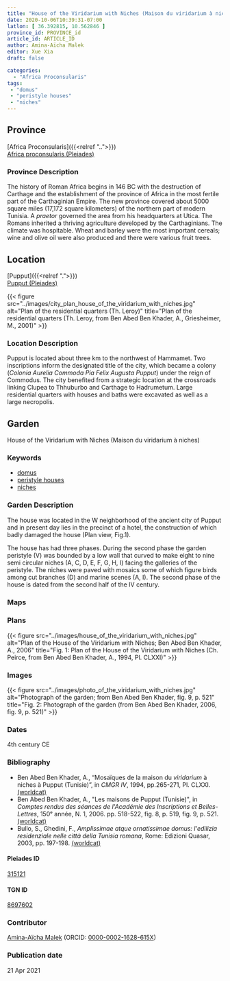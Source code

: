 ```yaml
---
title: "House of the Viridarium with Niches (Maison du viridarium à niches)"
date: 2020-10-06T10:39:31-07:00
latlon: [ 36.392815, 10.562846 ]
province_id: PROVINCE_id
article_id: ARTICLE_ID
author: Amina-Aïcha Malek
editor: Xue Xia
draft: false

categories:
  - "Africa Proconsularis"
tags:
 - "domus"
 - "peristyle houses"
 - "niches"
---
```


## Province
[Africa Proconsularis]({{<relref "..">}}) \
[Africa proconsularis (Pleiades)](https://pleiades.stoa.org/places/991341)

### Province Description
The history of Roman Africa begins in 146 BC with the destruction of Carthage and the establishment of the province of Africa in the most fertile part of the Carthaginian Empire. The new province covered about 5000 square miles (17,172 square kilometers) of the northern part of modern Tunisia. A *praetor* governed the area from his headquarters at Utica. The Romans inherited a thriving agriculture developed by the Carthaginians. The climate was hospitable. Wheat and barley were the most important cereals; wine and olive oil were also produced and there were various fruit trees.

## Location

[Pupput]({{<relref ".">}}) \
[Pupput (Pleiades)](https://pleiades.stoa.org/places/315121)

{{< figure src="../images/city_plan_house_of_the_viridarium_with_niches.jpg" alt="Plan of the residential quarters (Th. Leroy)" title="Plan of the residential quarters (Th. Leroy, from Ben Abed Ben Khader, A., Griesheimer, M., 2001)" >}}

### Location Description

Pupput is located about three km to the northwest of Hammamet. Two inscriptions inform the designated title of the city, which became a colony (*Colonia Aurelia Commoda Pia Felix Augusta Pupput*) under the reign of Commodus. The city benefited from a strategic location at the crossroads linking Clupea to Thhuburbo and Carthage to Hadrumetum. Large residential quarters with houses and baths were excavated as well as a large necropolis.

<!-- LEAVE THIS BLANK FOR NOW -->

<!--## Sublocation-->

<!--
[AREA WITHIN LOCATION, LIKE “PALATINE HILL”](GEOREFERENCE LINK)
A sublocation is any area larger than an individual garden, but located within a location. I would always try to include a link to a controlled vocabulary here if possible. This ID may well be different from the Garden ID, e.g., Pompeii versus a Garden in one of the houses which has its own Pleiades ID.
-->

<!--### Sublocation Description-->

<!-- DESCRIPTION -->

## Garden
House of the Viridarium with Niches (Maison du viridarium à niches)

### Keywords
- [domus](http://vocab.getty.edu/page/aat/300005506)
- [peristyle houses](http://vocab.getty.edu/page/aat/300005452)
- [niches](http://vocab.getty.edu/page/aat/300002704)

### Garden Description
 The house was located in the W neighborhood of the ancient city of Pupput and in present day lies in the precinct of a hotel, the construction of which badly damaged the house (Plan view, Fig.1).

 The house has had three phases. During the second phase the garden peristyle (V) was bounded by a low wall that curved to make eight to nine semi circular niches (A, C, D, E, F, G, H, I) facing the galleries of the peristyle.  The niches were paved with mosaics some of which figure birds among cut branches (D) and marine scenes (A, I). The second phase of the house is dated from the second half of the IV century.

### Maps

<!--
{{< figure src="IMG_URL" alt="ALT_TEXT" title="CAPTION" >}}
-->

### Plans
{{< figure src="../images/house_of_the_viridarium_with_niches.jpg" alt="Plan of the House of the Viridarium with Niches; Ben Abed Ben Khader, A., 2006" title="Fig. 1: Plan of the House of the Viridarium with Niches (Ch. Peirce, from Ben Abed Ben Khader, A., 1994, Pl. CLXXI)" >}}
<!--
{{< figure src="IMG_URL" alt="ALT_TEXT" title="CAPTION" >}}
-->

### Images
{{< figure src="../images/photo_of_the_viridarium_with_niches.jpg" alt="Photograph of the garden; from Ben Abed Ben Khader, fig. 9, p. 521" title="Fig. 2: Photograph of the garden (from Ben Abed Ben Khader, 2006, fig. 9, p. 521)" >}}
<!--
{{< figure src="IMG_URL" alt="ALT_TEXT" title="CAPTION" >}}
-->

### Dates
4th century CE

### Bibliography
* Ben Abed Ben Khader, A., “Mosaïques de la maison du *viridarium* à niches à Pupput (Tunisie)”, in *CMGR IV*, 1994, pp.265-271, Pl. CLXXI. [(worldcat)](http://www.worldcat.org/oclc/949085959)
* Ben Abed Ben Khader, A., "Les maisons de Pupput (Tunisie)", in *Comptes rendus des séances de l'Académie des Inscriptions et Belles-Lettres*, 150ᵉ année, N. 1, 2006. pp. 518-522, fig. 8, p. 519, fig. 9, p. 521. [(worldcat)](http://www.worldcat.org/oclc/859686146)
* Bullo, S., Ghedini, F., *Amplissimae atque ornatissimae domus: l'edilizia residenziale nelle città della Tunisia romana*, Rome: Edizioni Quasar, 2003, pp. 197-198. [(worldcat)](http://www.worldcat.org/oclc/989088620)


<!--#### Periodo ID-->

<!-- [PERIODO_ID](https://pleiades.stoa.org/places/PLEIADES_ID) -->

#### Pleiades ID

[315121](https://pleiades.stoa.org/places/315121)

#### TGN ID
[8697602](http://vocab.getty.edu/page/tgn/8697602)

### Contributor
[Amina-Aïcha Malek](link) (ORCID: [0000-0002-1628-615X](https://orcid.org/0000-0002-1628-615X))

### Publication date

21 Apr 2021

<!--### Related articles-->

<!-- Links to other related articles. Leave blank for now -->
